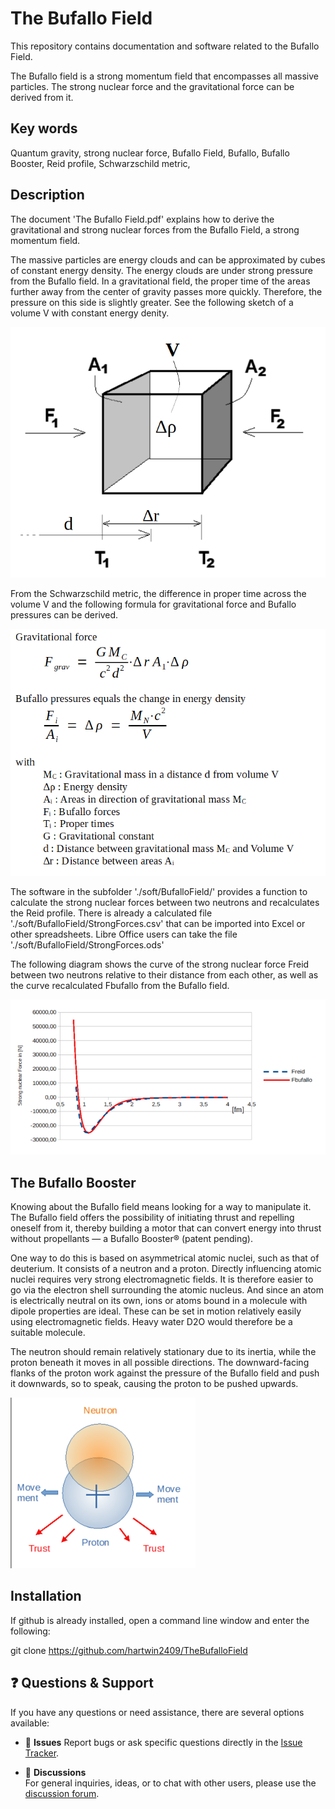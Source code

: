 # The Bufallo Field
This repository contains documentation and software related to the Bufallo Field.

The Bufallo field is a strong momentum field that encompasses all massive particles.
The strong nuclear force and the gravitational force can be derived from it.


## Key words
Quantum gravity, strong nuclear force, Bufallo Field, Bufallo, Bufallo Booster, Reid profile, Schwarzschild metric,

## Description
The document 'The Bufallo Field.pdf' explains how to derive the gravitational and strong nuclear forces from the Bufallo Field, a strong momentum field.

The massive particles are energy clouds and can be approximated by cubes of constant energy density. The energy clouds are under strong pressure from the Bufallo field. In a gravitational field, the proper time of the areas further away from the center of gravity passes more quickly. Therefore, the pressure on this side is slightly greater. See the following sketch of a volume V with constant energy denity.


![Logo](./assets/BufalloForcesAtCube.png)

From the Schwarzschild metric, the difference in proper time across the volume V and the following formula for gravitational force and Bufallo pressures can be derived.

![Logo](./assets/FgravFbufalloFormulas.png)

The software in the subfolder './soft/BufalloField/' provides a function to calculate the strong nuclear forces between two neutrons and recalculates the Reid profile.
There is already a calculated file './soft/BufalloField/StrongForces.csv' that can be imported into Excel or other spreadsheets.
Libre Office users can take the file  './soft/BufalloField/StrongForces.ods'
 

The following diagram shows the curve of the strong nuclear force Freid between two neutrons relative to their distance from each other, as well as the curve recalculated Fbufallo from the Bufallo field. 

![Logo](./assets/Fbufallo_vs_Freid.png)

## The Bufallo Booster

Knowing about the Bufallo field means looking for a way to manipulate it.
The Bufallo field offers the possibility of initiating thrust and repelling oneself from it, thereby building a motor that can convert energy into thrust without propellants — a Bufallo Booster® (patent pending).

One way to do this is based on asymmetrical atomic nuclei, such as that of deuterium. It consists of a neutron and a proton. Directly influencing atomic nuclei requires very strong electromagnetic fields. It is therefore easier to go via the electron shell surrounding the atomic nucleus. And since an atom is electrically neutral on its own, ions or atoms bound in a molecule with dipole properties are ideal. These can be set in motion relatively easily using electromagnetic fields. Heavy water D2O would therefore be a suitable molecule.

The neutron should remain relatively stationary due to its inertia, while the proton beneath it moves in all possible directions. The downward-facing flanks of the proton work against the pressure of the Bufallo field and push it downwards, so to speak, causing the proton to be pushed upwards.

![Logo](./assets/NeutronProtonThruster.png)


## Installation
If github is already installed, open a command line window and 
enter the following:

  git clone https://github.com/hartwin2409/TheBufalloField
  
## ❓ Questions & Support

If you have any questions or need assistance, there are several options available:

- 📌 **Issues**
Report bugs or ask specific questions directly in the [Issue Tracker](https://github.com/hartwin2409/TheBufalloField/issues).

- 💬 **Discussions**  
  For general inquiries, ideas, or to chat with other users, please use the [discussion forum](https://github.com/hartwin2409/TheBufalloField/discussions).